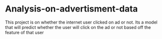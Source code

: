 # Analysis-on-advertisment-data
This project is on whether the internet user clicked on ad or not. Its a model that will predict whether the user will click on the ad or not based off the feature of that user
